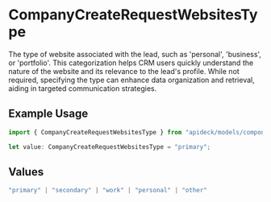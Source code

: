 # CompanyCreateRequestWebsitesType

The type of website associated with the lead, such as 'personal', 'business', or 'portfolio'. This categorization helps CRM users quickly understand the nature of the website and its relevance to the lead's profile. While not required, specifying the type can enhance data organization and retrieval, aiding in targeted communication strategies.

## Example Usage

```typescript
import { CompanyCreateRequestWebsitesType } from "apideck/models/components";

let value: CompanyCreateRequestWebsitesType = "primary";
```

## Values

```typescript
"primary" | "secondary" | "work" | "personal" | "other"
```